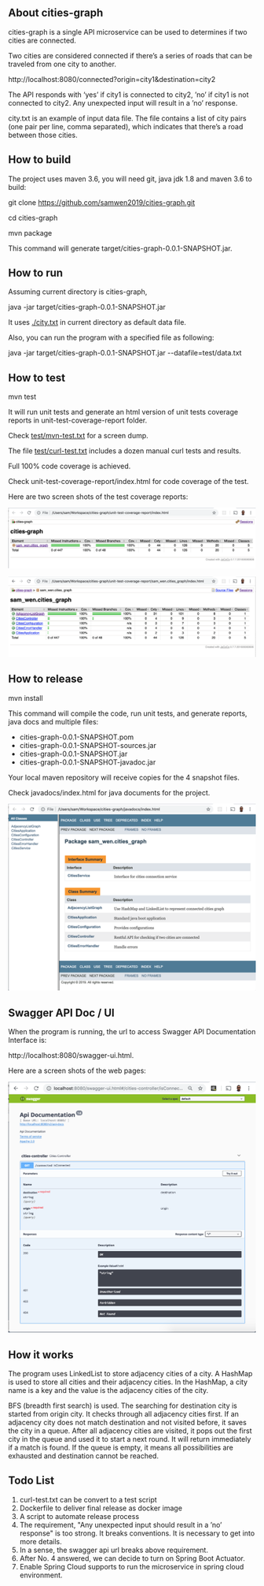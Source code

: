 About cities-graph
------------------

cities-graph is a single API microservice can be used to determines if two cities are connected.

Two cities are considered connected if there’s a series of roads that can be traveled from one city to another.

http://localhost:8080/connected?origin=city1&destination=city2

The API responds with ‘yes’ if city1 is connected to city2, ’no’ if city1 is not connected to city2. Any unexpected input will result in a ’no’ response.

city.txt is an example of input data file. The file contains a list of city pairs (one pair per line, comma separated), which indicates that there’s a road between those cities.

How to build 
-------------

The project uses maven 3.6, you will need git, java jdk 1.8 and maven 3.6 to build:

git clone https://github.com/samwen2019/cities-graph.git

cd cities-graph

mvn package

This command will generate target/cities-graph-0.0.1-SNAPSHOT.jar.

How to run
----------

Assuming current directory is cities-graph, 

java -jar target/cities-graph-0.0.1-SNAPSHOT.jar

It uses <a href="city.txt">./city.txt</a> in current directory as default data file.

Also, you can run the program with a specified file as following:

java -jar target/cities-graph-0.0.1-SNAPSHOT.jar --datafile=test/data.txt

How to test
------------

mvn test

It will run unit tests and generate an html version of unit tests coverage reports in unit-test-coverage-report folder.

Check <a href="test/mvn-test.txt">test/mvn-test.txt</a> for a screen dump.

The file <a href="test/curl-test.txt">test/curl-test.txt</a> includes a dozen manual curl tests and results.

Full 100% code coverage is achieved.

Check unit-test-coverage-report/index.html for code coverage of the test.

Here are two screen shots of the test coverage reports:

![jacoco-1.png](https://github.com/samwen2019/cities-graph/raw/master/unit-test-coverage-report/jacoco-1.png)

![jacoco-2.png](https://github.com/samwen2019/cities-graph/raw/master/unit-test-coverage-report/jacoco-2.png)

How to release
---------------

mvn install

This command will compile the code, run unit tests, and generate reports, java docs and multiple files:

- cities-graph-0.0.1-SNAPSHOT.pom
- cities-graph-0.0.1-SNAPSHOT-sources.jar
- cities-graph-0.0.1-SNAPSHOT.jar
- cities-graph-0.0.1-SNAPSHOT-javadoc.jar

Your local maven repository will receive copies for the 4 snapshot files.

Check javadocs/index.html for java documents for the project.

![javadocs.png](https://github.com/samwen2019/cities-graph/raw/master/javadocs/javadocs.png)

Swagger API Doc / UI
----------------------

When the program is running, the url to access Swagger API Documentation Interface is:

http://localhost:8080/swagger-ui.html.

Here are a screen shots of the web pages:

![swagger-page-1.png](https://github.com/samwen2019/cities-graph/raw/master/test/swagger-page-1.png)

How it works
------------

The program uses LinkedList to store adjacency cities of a city. A HashMap is used to store all cities and their adjacency cities. In the HashMap, a city name is a key and the value is the adjacency cities of the city.

BFS (breadth first search) is used. The searching for destination city is started from origin city. It checks through all adjacency cities first. If an adjacency city does not match destination and not visited before, it saves the city in a queue. After all adjacency cities are visited, it pops out the first city in the queue and used it to start a next round. It will return immediately if a match is found. If the queue is empty, it means all possibilities are exhausted and destination cannot be reached.

Todo List
----------

1. curl-test.txt can be convert to a test script
2. Dockerfile to deliver final release as docker image
3. A script to automate release process
4. The requirement, "Any unexpected input should result in a ’no’ response" is too strong. It breaks conventions. It is necessary to get into more details.
5. In a sense, the swagger api url breaks above requirement.
6. After No. 4 answered, we can decide to turn on Spring Boot Actuator.
7. Enable Spring Cloud supports to run the microservice in spring cloud environment. 